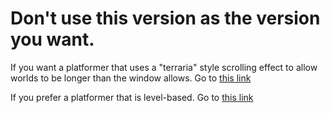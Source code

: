 # Don't use this version as the version you want.
If you want a platformer that uses a "terraria" style scrolling effect to allow worlds to be longer than the window allows. Go to [this link](https://github.com/JezzaR-The-Proto/Platformer/tree/new-scrolling)

If you prefer a platformer that is level-based. Go to [this link](https://github.com/JezzaR-The-Proto/Platformer/tree/new-level-based)
